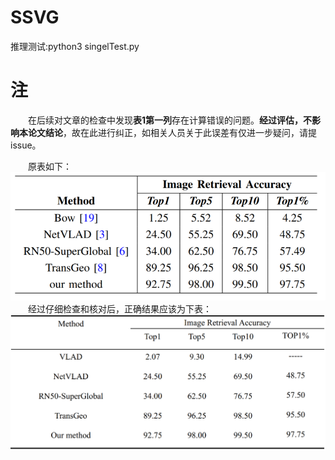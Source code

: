 # SSVG
推理测试:python3 singelTest.py
# 注
&#8195;&#8195;在后续对文章的检查中发现**表1第一列**存在计算错误的问题。**经过评估，不影响本论文结论**，故在此进行纠正，如相关人员关于此误差有仅进一步疑问，请提issue。

&#8195;&#8195;原表如下：
![](1747993812677.jpg)
&#8195;&#8195;经过仔细检查和核对后，正确结果应该为下表：
![](1747995309455.jpg)


